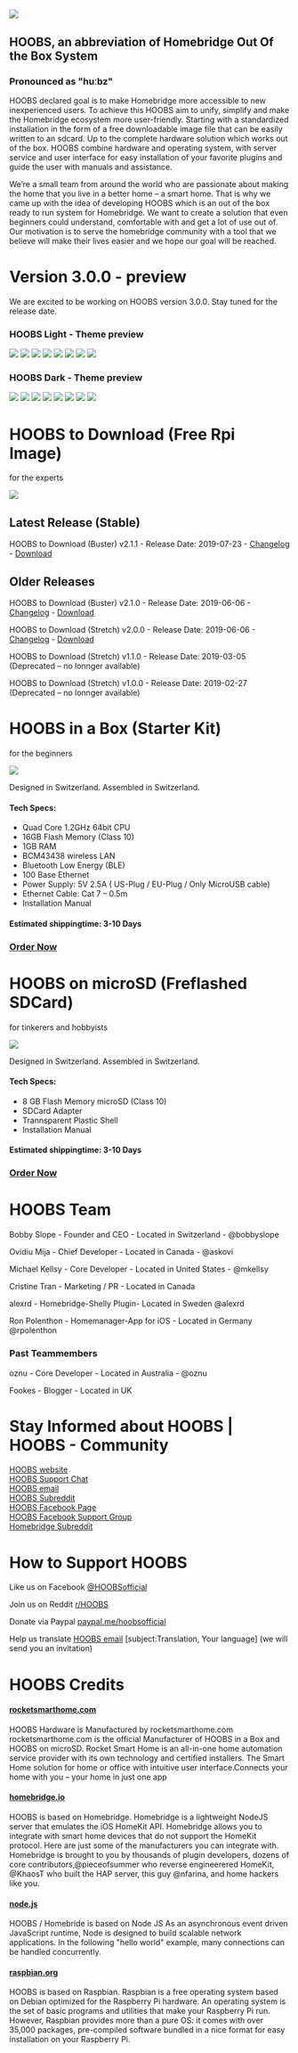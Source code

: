 # ![](https://raw.githubusercontent.com/hoobs-org/HOOBS/master/docs/logo.png)

## HOOBS, an abbreviation of Homebridge Out Of the Box System
### Pronounced as "huːbz"

HOOBS declared goal is to make Homebridge more accessible to new inexperienced users. To achieve this HOOBS aim to unify, simplify and make the Homebridge ecosystem more user-friendly.
Starting with a standardized installation in the form of a free downloadable image file that can be easily written to an sdcard. Up to the complete hardware solution which works out of the box.
HOOBS combine hardware and operating system, with server service and user interface for easy installation of your favorite plugins and guide the user with manuals and assistance.


We’re a small team from around the world who are passionate about making the home that you live in a better home – a smart home. That is why we came up with the idea of developing HOOBS which is an out of the box ready to run system for Homebridge. We want to create a solution that even beginners could understand, comfortable with and get a lot of use out of. Our motivation is to serve the homebridge community with a tool that we believe will make their lives easier and we hope our goal will be reached.

# Version 3.0.0 - preview
We are excited to be working on HOOBS version 3.0.0. Stay tuned for the release date.

### HOOBS Light - Theme preview
![](https://raw.githubusercontent.com/hoobs-org/HOOBS/master/docs/light/login.png)
![](https://raw.githubusercontent.com/hoobs-org/HOOBS/master/docs/light/status.png)
![](https://raw.githubusercontent.com/hoobs-org/HOOBS/master/docs/light/accessories.png)
![](https://raw.githubusercontent.com/hoobs-org/HOOBS/master/docs/light/log.png)
![](https://raw.githubusercontent.com/hoobs-org/HOOBS/master/docs/light/users.png)
![](https://raw.githubusercontent.com/hoobs-org/HOOBS/master/docs/light/installed.png)
![](https://raw.githubusercontent.com/hoobs-org/HOOBS/master/docs/light/search.png)
![](https://raw.githubusercontent.com/hoobs-org/HOOBS/master/docs/light/config.png)

### HOOBS Dark - Theme preview
![](https://raw.githubusercontent.com/hoobs-org/HOOBS/master/docs/dark/login.png)
![](https://raw.githubusercontent.com/hoobs-org/HOOBS/master/docs/dark/status.png)
![](https://raw.githubusercontent.com/hoobs-org/HOOBS/master/docs/dark/accessories.png)
![](https://raw.githubusercontent.com/hoobs-org/HOOBS/master/docs/dark/log.png)
![](https://raw.githubusercontent.com/hoobs-org/HOOBS/master/docs/dark/users.png)
![](https://raw.githubusercontent.com/hoobs-org/HOOBS/master/docs/dark/installed.png)
![](https://raw.githubusercontent.com/hoobs-org/HOOBS/master/docs/dark/search.png)
![](https://raw.githubusercontent.com/hoobs-org/HOOBS/master/docs/dark/config.png)

# HOOBS to Download (Free Rpi Image)
for the experts 

![](https://github.com/hoobs-org/HOOBS/blob/master/docs/down.png)

## Latest Release (Stable)
HOOBS to Download (Buster) v2.1.1 - Release Date: 2019-07-23 - [Changelog](https://github.com/hoobs-org/HOOBS/tree/v2.1.1) - [Download](https://github.com/hoobs-org/HOOBS/releases/download/v2.1.1/Raspbian-HOOBS_v2.1.1.zip)


## Older Releases
HOOBS to Download (Buster) v2.1.0 - Release Date: 2019-06-06 - [Changelog](https://github.com/hoobs-org/HOOBS/tree/v2.1.0) - [Download](https://github.com/hoobs-org/HOOBS/releases/download/v2.1.0/Raspbian-HOOBS_v2.1.0.zip)

HOOBS to Download (Stretch) v2.0.0 - Release Date: 2019-06-06 - [Changelog](https://github.com/hoobs-org/HOOBS/tree/v2.0.0) - [Download](https://github.com/hoobs-org/HOOBS/releases/download/v2.0.0/Raspbian-HOOBS_v2.0.0.zip)

HOOBS to Download (Stretch) v1.1.0 - Release Date: 2019-03-05 (Deprecated – no lonnger available)

HOOBS to Download (Stretch) v1.0.0 - Release Date: 2019-02-27 (Deprecated – no lonnger available)

# HOOBS in a Box (Starter Kit)
for the beginners

![](https://github.com/hoobs-org/HOOBS/blob/master/docs/box.png)

Designed in Switzerland. Assembled in Switzerland.

#### Tech Specs:
* Quad Core 1.2GHz 64bit CPU
* 16GB Flash Memory (Class 10)
* 1GB RAM
* BCM43438 wireless LAN
* Bluetooth Low Energy (BLE)
* 100 Base Ethernet
* Power Supply: 5V 2.5A ( US-Plug / EU-Plug / Only MicroUSB cable)
* Ethernet Cable: Cat 7 – 0.5m
* Installation Manual

#### Estimated shippingtime: 3-10 Days
### [Order Now](https://hoobs.org/product/hoobs-in-a-box/)




# HOOBS on microSD (Freflashed SDCard)
for tinkerers and hobbyists

![](https://github.com/hoobs-org/HOOBS/blob/master/docs/sdc.png)

Designed in Switzerland. Assembled in Switzerland.

#### Tech Specs:
* 8 GB Flash Memory microSD (Class 10)
* SDCard Adapter
* Trannsparent Plastic Shell
* Installation Manual

#### Estimated shippingtime: 3-10 Days
### [Order Now](https://hoobs.org/product/hoobs-on-microsd/)



# HOOBS Team
Bobby Slope - Founder and CEO - Located in Switzerland - @bobbyslope

Ovidiu Mija - Chief Developer - Located in Canada - @askovi

Michael Kellsy - Core Developer - Located in United States - @mkellsy

Cristine Tran - Marketing / PR - Located in Canada

alexrd - Homebridge-Shelly Plugin- Located in Sweden @alexrd

Ron Polenthon - Homemanager-App for iOS - Located in Germany @rpolenthon

### Past Teammembers
oznu - Core Developer - Located in Australia - @oznu

Fookes - Blogger - Located in UK

# Stay Informed about HOOBS | HOOBS - Community
[HOOBS website](https://hoobs.org)  
[HOOBS Support Chat](https://m.me/HOOBSofficial)  
[HOOBS email](mailto:info@hoobs.org)  
[HOOBS Subreddit](https://www.reddit.com/r/hoobs/)  
[HOOBS Facebook Page](https://www.facebook.com/HOOBSofficial)  
[HOOBS Facebook Support Group](https://www.facebook.com/groups/HOOBSorg/)  
[Homebridge Subreddit](https://www.reddit.com/r/homebridge/)  

# How to Support HOOBS
Like us on Facebook [@HOOBSofficial](https://www.facebook.com/HOOBSofficial)
 
Join us on Reddit [r/HOOBS](https://www.reddit.com/r/hoobs/) 

Donate via Paypal [paypal.me/hoobsofficial](https://paypal.me/hoobsofficial)   

Help us translate [HOOBS email](mailto:info@hoobs.org) [subject:Translation, Your language] (we will send you an invitation)

# HOOBS Credits

#### [rocketsmarthome.com](https://rocketsmarthome.com)

HOOBS Hardware is Manufactured by rocketsmarthome.com
rocketsmarthome.com is the official Manufacturer of HOOBS in a Box and HOOBS on microSD.
Rocket Smart Home is an all-in-one home automation service provider with its own technology and certified installers.
The Smart Home solution for home or office with intuitive user interface.Connects your home with you – your home in just one app

#### [homebridge.io](https://homebridge.io)

HOOBS is based on Homebridge. Homebridge is a lightweight NodeJS server that emulates the iOS HomeKit API.
Homebridge allows you to integrate with smart home devices that do not support the HomeKit protocol. Here are just some of the manufacturers you can integrate with. Homebridge is brought to you by thousands of plugin developers, dozens of core contributors,@pieceofsummer who reverse engineerered HomeKit, @KhaosT who built the HAP server, this guy @nfarina, and home hackers like you.

#### [node.js](https://homebridge.io)

HOOBS / Homebride is based on Node JS
As an asynchronous event driven JavaScript runtime, Node is designed to build scalable network applications. In the following "hello world" example, many connections can be handled concurrently.

#### [raspbian.org](https://raspbian.org)

HOOBS is based on Raspbian. Raspbian is a free operating system based on Debian optimized for the Raspberry Pi hardware.
An operating system is the set of basic programs and utilities that make your Raspberry Pi run. However, Raspbian provides more than a pure OS: it comes with over 35,000 packages, pre-compiled software bundled in a nice format for easy installation on your Raspberry Pi.
